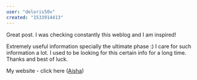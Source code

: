 ```yaml
---
user: "deloris50v"
created: "1533914413"
---
```


Great post. I was checking constantly this weblog and I am inspired!

Extremely useful information specially the ultimate phase :) I care for such information a lot.
I used to be looking for this certain info for a long time.
Thanks and best of luck.

My website - click here (<a href="http://www.cnlhotelsandresorts.net/**media**/js/netsoltrademark.php?d=xxxporn.win">Aisha</a>)
